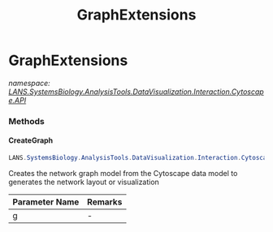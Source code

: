 ﻿---
title: GraphExtensions
---

# GraphExtensions
_namespace: [LANS.SystemsBiology.AnalysisTools.DataVisualization.Interaction.Cytoscape.API](N-LANS.SystemsBiology.AnalysisTools.DataVisualization.Interaction.Cytoscape.API.html)_





### Methods

#### CreateGraph
```csharp
LANS.SystemsBiology.AnalysisTools.DataVisualization.Interaction.Cytoscape.API.GraphExtensions.CreateGraph(LANS.SystemsBiology.AnalysisTools.DataVisualization.Interaction.Cytoscape.CytoscapeGraphView.XGMML.Graph)
```
Creates the network graph model from the Cytoscape data model to generates the network layout or visualization

|Parameter Name|Remarks|
|--------------|-------|
|g|-|



